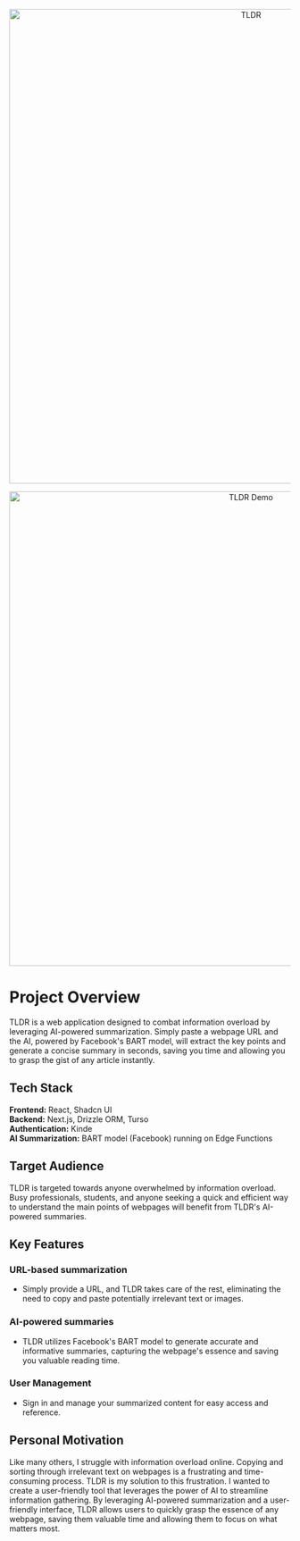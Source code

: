 <p align="center">
  <img width="850" alt="TLDR" src="https://github.com/scottchen98/TLDR/assets/103295581/8dc64a35-9db3-424c-9c50-1f1acfa06ef9">
</p>
<p align="center">
  <img width="850" alt="TLDR Demo" src="https://github.com/scottchen98/TLDR/assets/103295581/a9041b42-14ba-4f2a-9d97-70a62b813b36">
</p>

# Project Overview

TLDR is a web application designed to combat information overload by leveraging AI-powered summarization. Simply paste a webpage URL and the AI, powered by Facebook's BART model, will extract the key points and generate a concise summary in seconds, saving you time and allowing you to grasp the gist of any article instantly.

## Tech Stack

**Frontend:** React, Shadcn UI \
**Backend:** Next.js, Drizzle ORM, Turso \
**Authentication:** Kinde \
**AI Summarization:** BART model (Facebook) running on Edge Functions

## Target Audience

TLDR is targeted towards anyone overwhelmed by information overload. Busy professionals, students, and anyone seeking a quick and efficient way to understand the main points of webpages will benefit from TLDR's AI-powered summaries.

## Key Features

### URL-based summarization

- Simply provide a URL, and TLDR takes care of the rest, eliminating the need to copy and paste potentially irrelevant text or images.

### AI-powered summaries

- TLDR utilizes Facebook's BART model to generate accurate and informative summaries, capturing the webpage's essence and saving you valuable reading time.

### User Management

- Sign in and manage your summarized content for easy access and reference.

## Personal Motivation

Like many others, I struggle with information overload online. Copying and sorting through irrelevant text on webpages is a frustrating and time-consuming process. TLDR is my solution to this frustration. I wanted to create a user-friendly tool that leverages the power of AI to streamline information gathering. By leveraging AI-powered summarization and a user-friendly interface, TLDR allows users to quickly grasp the essence of any webpage, saving them valuable time and allowing them to focus on what matters most.
